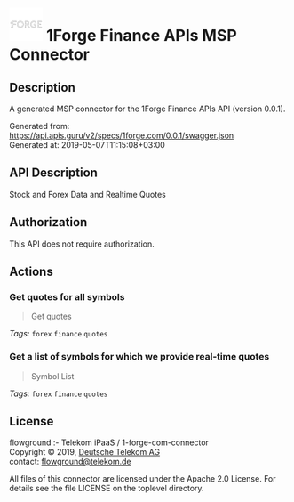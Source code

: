 # ![LOGO](logo.png) 1Forge Finance APIs MSP Connector

## Description

A generated MSP connector for the 1Forge Finance APIs API (version 0.0.1).

Generated from: https://api.apis.guru/v2/specs/1forge.com/0.0.1/swagger.json<br/>
Generated at: 2019-05-07T11:15:08+03:00

## API Description

Stock and Forex Data and Realtime Quotes

## Authorization

This API does not require authorization.

## Actions

### Get quotes for all symbols

> Get quotes

*Tags:* `forex` `finance` `quotes`

### Get a list of symbols for which we provide real-time quotes

> Symbol List

*Tags:* `forex` `finance` `quotes`

## License

flowground :- Telekom iPaaS / 1-forge-com-connector<br/>
Copyright © 2019, [Deutsche Telekom AG](https://www.telekom.de)<br/>
contact: flowground@telekom.de

All files of this connector are licensed under the Apache 2.0 License. For details
see the file LICENSE on the toplevel directory.
